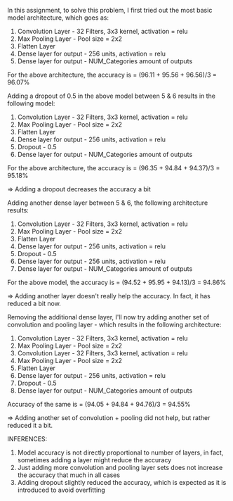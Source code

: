 In this assignment, to solve this problem, I first tried out the most basic model architecture, which goes as:
1. Convolution Layer - 32 Filters, 3x3 kernel, activation = relu
2. Max Pooling Layer - Pool size = 2x2
3. Flatten Layer
4. Dense layer for output - 256 units, activation = relu
5. Dense layer for output - NUM_Categories amount of outputs

For the above architecture, the accuracy is = (96.11 + 95.56 + 96.56)/3 = 96.07%

Adding a dropout of 0.5 in the above model between 5 & 6 results in the following model:
1. Convolution Layer - 32 Filters, 3x3 kernel, activation = relu
2. Max Pooling Layer - Pool size = 2x2
3. Flatten Layer
4. Dense layer for output - 256 units, activation = relu
5. Dropout - 0.5
6. Dense layer for output - NUM_Categories amount of outputs

For the above architecture, the accuracy is = (96.35 + 94.84 + 94.37)/3 = 95.18%

=> Adding a dropout decreases the accuracy a bit

Adding another dense layer between 5 & 6, the following architecture results:
1. Convolution Layer - 32 Filters, 3x3 kernel, activation = relu
2. Max Pooling Layer - Pool size = 2x2
3. Flatten Layer
4. Dense layer for output - 256 units, activation = relu
5. Dropout - 0.5
6. Dense layer for output - 256 units, activation = relu
7. Dense layer for output - NUM_Categories amount of outputs

For the above model, the accuracy is = (94.52 + 95.95 + 94.13)/3 = 94.86%

=> Adding another layer doesn't really help the accuracy. In fact, it has reduced a bit now.

Removing the additional dense layer, I'll now try adding another set of convolution and pooling layer - which results in the following architecture:
1. Convolution Layer - 32 Filters, 3x3 kernel, activation = relu
2. Max Pooling Layer - Pool size = 2x2
3. Convolution Layer - 32 Filters, 3x3 kernel, activation = relu
4. Max Pooling Layer - Pool size = 2x2
5. Flatten Layer
6. Dense layer for output - 256 units, activation = relu
7. Dropout - 0.5
8. Dense layer for output - NUM_Categories amount of outputs

Accuracy of the same is = (94.05 + 94.84 + 94.76)/3 = 94.55%

=> Adding another set of convolution + pooling did not help, but rather reduced it a bit.

INFERENCES:
1. Model accuracy is not directly proportional to number of layers, in fact, sometimes adding a layer might reduce the accuracy
2. Just adding more convolution and pooling layer sets does not increase the accuracy that much in all cases
3. Adding dropout slightly reduced the accuracy, which is expected as it is introduced to avoid overfitting